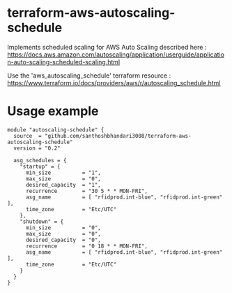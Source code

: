 # terraform-aws-autoscaling-schedule
Implements scheduled scaling for AWS Auto Scaling described here : https://docs.aws.amazon.com/autoscaling/application/userguide/application-auto-scaling-scheduled-scaling.html

Use the 'aws_autoscaling_schedule' terraform resource : https://www.terraform.io/docs/providers/aws/r/autoscaling_schedule.html

# Usage example
```
module "autoscaling-schedule" {
  source  = "github.com/santhoshbhandari3008/terraform-aws-autoscaling-schedule"
  version = "0.2"

  asg_schedules = {
    "startup" = {
      min_size          = "1",
      max_size          = "0",
      desired_capacity  = "1",
      recurrence        = "30 5 * * MON-FRI",
      asg_name          = [ "rfidprod.int-blue", "rfidprod.int-green" ],
      time_zone         = "Etc/UTC"
    },
    "shutdown" = {
      min_size          = "0",
      max_size          = "0",
      desired_capacity  = "0",
      recurrence        = "0 18 * * MON-FRI",
      asg_name          = [ "rfidprod.int-blue", "rfidprod.int-green" ],
      time_zone         = "Etc/UTC"
    }
  }
}
```
